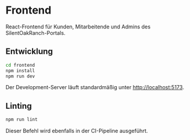 # Frontend

React-Frontend für Kunden, Mitarbeitende und Admins des SilentOakRanch-Portals.

## Entwicklung

```bash
cd frontend
npm install
npm run dev
```

Der Development-Server läuft standardmäßig unter [http://localhost:5173](http://localhost:5173).

## Linting

```bash
npm run lint
```

Dieser Befehl wird ebenfalls in der CI-Pipeline ausgeführt.

